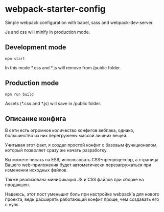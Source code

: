 # webpack-starter-config

Simple webpack configuration with babel, sass and webpack-dev-server.

Js and css will minify in production mode.

## Development mode

```
npm start
```

In this mode *.css and *.js will  remove from /public folder.

## Production mode

```
npm run build
```

Assets (*.css and *.js) will save in /public folder.

## Описание конфига

В сети есть огромное количество конфигов вебпака, однако, большинство из них перегружены массой лишних вещей.

Учитывая этот факт, я создал простой конфиг с базовым функционалом, который позволяет сразу же начать разработку.

Вы можете писать на ES6, использовать CSS-препроцессор, а страница Вашего web-приложения будет автоматически перезагружаться при изменении исходных файлов.

Также реализована минификация JS и CSS файлов при сборке на продакшен.

Надеюсь, этот пост уменьшит боль при настройке webpack’а для нового проекта, ведь расширять работающий конфиг проще, чем создавать его с нуля.